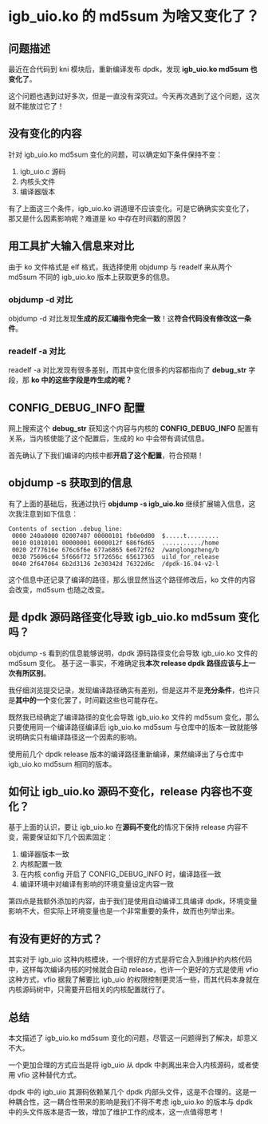 ---
---

# igb_uio.ko 的 md5sum 为啥又变化了？
## 问题描述
最近在合代码到 kni 模块后，重新编译发布 dpdk，发现 **igb_uio.ko md5sum 也变化了**。

这个问题也遇到过好多次，但是一直没有深究过。今天再次遇到了这个问题，这次就不能放过它了！

## 没有变化的内容
针对 igb_uio.ko md5sum 变化的问题，可以确定如下条件保持不变：

1. igb_uio.c 源码
2. 内核头文件
3. 编译器版本

有了上面这三个条件，igb_uio.ko 讲道理不应该变化。可是它确确实实变化了，那又是什么因素影响呢？难道是 ko 中存在时间戳的原因？

## 用工具扩大输入信息来对比
由于 ko 文件格式是 elf 格式，我选择使用 objdump 与 readelf 来从两个 md5sum 不同的 igb_uio.ko 版本上获取更多的信息。
### objdump -d 对比
objdump -d 对比发现**生成的反汇编指令完全一致**！这**符合代码没有修改这一条件**。

### readelf -a 对比
readelf -a 对比发现有很多差别，而其中变化很多的内容都指向了 **debug_str** 字段，那 **ko 中的这些字段是咋生成的呢？**

## CONFIG_DEBUG_INFO 配置
网上搜索这个 **debug_str** 获知这个内容与内核的 **CONFIG_DEBUG_INFO** 配置有关系，当内核使能了这个配置后，生成的 ko 中会带有调试信息。

首先确认了下我们编译的内核中都**开启了这个配置**，符合预期！

## objdump -s 获取到的信息
有了上面的基础后，我通过执行 **objdump -s igb_uio.ko** 继续扩展输入信息，这次我注意到如下信息：

```
Contents of section .debug_line:
 0000 240a0000 02007407 00000101 fb0e0d00  $.....t.........
 0010 01010101 00000001 0000012f 686f6d65  .........../home
 0020 2f77616e 676c6f6e 677a6865 6e672f62  /wanglongzheng/b
 0030 75696c64 5f666f72 5f72656c 65617365  uild_for_release
 0040 2f647064 6b2d3136 2e30342d 76322d6c  /dpdk-16.04-v2-l
```
这个信息中还记录了编译的路径，那么很显然当这个路径修改后，ko 文件的内容会改变，md5sum 也随之改变。

## 是 dpdk 源码路径变化导致 igb_uio.ko md5sum 变化吗？
objdump -s 看到的信息能够说明，dpdk 源码路径变化会导致 igb_uio.ko 文件的 md5sum 变化。 基于这一事实，不难确定我**本次 release dpdk 路径应该与上一次有所区别**。

我仔细浏览提交记录，发现编译路径确实有差别，但是这并不是**充分条件**，也许只是**其中的一个**变化罢了，时间戳这些也可能存在。

既然我已经确定了编译路径的变化会导致 igb_uio.ko 文件的 md5sum 变化，那么只要使用同一个编译路径编译后 igb_uio.ko md5sum 与仓库中的版本一致就能够说明确实只有编译路径这一个因素的影响。

使用前几个 dpdk release 版本的编译路径重新编译，果然编译出了与仓库中 igb_uio.ko md5sum 相同的版本。

## 如何让 igb_uio.ko 源码不变化，release 内容也不变化？

基于上面的认识，要让 igb_uio.ko 在**源码不变化**的情况下保持 release 内容不变，需要保证如下几个因素固定：

1. 编译器版本一致
2. 内核配置一致
3. 在内核 config 开启了 CONFIG_DEBUG_INFO 时，编译路径一致
4. 编译环境中对编译有影响的环境变量设定内容一致

第四点是我额外添加的内容，由于我们是使用自动编译工具编译 dpdk，环境变量影响不大，但实际上环境变量也是一个非常重要的条件，故而也列举出来。
## 有没有更好的方式？
其实对于 igb_uio 这种内核模块，一个很好的方式是将它合入到维护的内核代码中，这样每次编译内核的时候就会自动 release，也许一个更好的方式是使用 vfio 这种方式，vfio 据我了解要比 igb_uio 的权限控制更灵活一些，而其代码本身就在内核源码树中，只需要开启相关的内核配置就行了。

## 总结
本文描述了 igb_uio.ko md5sum 变化的问题，尽管这一问题得到了解决，却意义不大。

一个更加合理的方式应当是将 igb_uio 从 dpdk 中剥离出来合入内核源码，或者使用 vfio 这种替代方式。

dpdk 中的 igb_uio 其源码依赖某几个 dpdk 内部头文件，这是不合理的。这是一种耦合性，这一耦合性带来的影响是我们不得不考虑 igb_uio.ko 的版本与 dpdk 中的头文件版本是否一致，增加了维护工作的成本，这一点值得思考！
